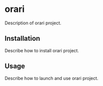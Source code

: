 # orari

Description of orari project.

## Installation
Describe how to install orari project.

## Usage 
Describe how to launch and use orari project.
